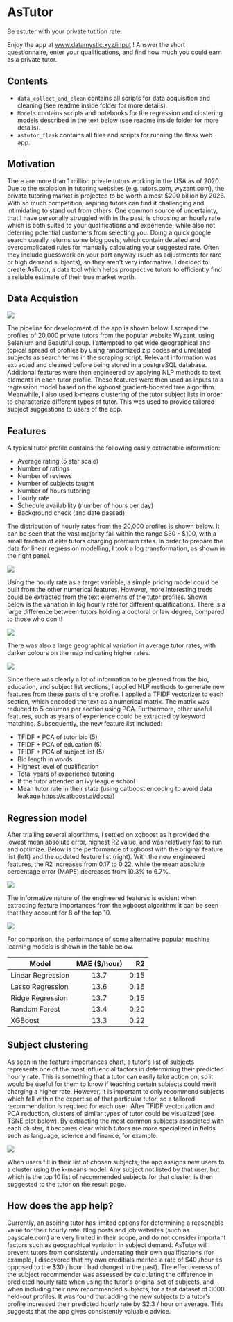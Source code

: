 # AsTutor

Be astuter with your private tutition rate.

Enjoy the app at www.datamystic.xyz/input ! Answer the short questionnaire, enter your qualifications, and find how much you could earn as a private tutor.

## Contents

* `data_collect_and_clean` contains all scripts for data acquisition and cleaning (see readme inside folder for more details).
* `Models` contains scripts and notebooks for the regression and clustering models described in the text below (see readme inside folder for more details).
* `astutor_flask` contains all files and scripts for running the flask web app.

## Motivation

There are more than 1 million private tutors working in the USA as of 2020. Due to the explosion in tutoring websites (e.g. tutors.com, wyzant.com), the private tutoring market is projected to be worth almost $200 billion by 2026. 
With so much competition, aspiring tutors can find it challenging and intimidating to stand out from others.
One common source of uncertainty, that I have personally struggled with in the past, is choosing an hourly rate which is both suited to your qualifications and experience, while also not deterring potential customers from selecting you.
Doing a quick google search usually returns some blog posts, which contain detailed and overcomplicated rules for manually calculating your suggested rate. Often they include guesswork on your part anyway (such as adjustments for rare or high demand subjects), so they aren't very informative. 
I decided to create AsTutor, a data tool which helps prospective tutors to efficiently find a reliable estimate of their true market worth.

## Data Acquistion

![](images/Callum_ODonnell_Week4.png)

The pipeline for development of the app is shown below.
I scraped the profiles of 20,000 private tutors from the popular website Wyzant, using Selenium and Beautiful soup. I attempted to get wide geographical and topical spread of profiles by using randomized zip codes and unrelated subjects as search terms in the scraping script.
Relevant information was extracted and cleaned before being stored in a postgreSQL database.
Additional features were then engineered by applying NLP methods to text elements in each tutor profile.
These features were then used as inputs to a regression model based on the xgboost gradient-boosted tree algorithm. 
Meanwhile, I also used k-means clustering of the tutor subject lists in order to characterize different types of tutor. This was used to provide tailored subject suggestions to users of the app.

## Features

A typical tutor profile contains the following easily extractable information:
* Average rating (5 star scale)
* Number of ratings
* Number of reviews
* Number of subjects taught
* Number of hours tutoring
* Hourly rate
* Schedule availability (number of hours per day)
* Background check (and date passed)

The distribution of hourly rates from the 20,000 profiles is shown below. It can be seen that the vast majority fall within the range $30 - $100, with a small fraction of elite tutors charging premium rates. In order to prepare the data for linear regression modelling, I took a log transformation, as shown in the right panel.

![](images/rate_dist.png)

Using the hourly rate as a target variable, a simple pricing model could be built from the other numerical features. However, more interesting treds could be extracted from the text elements of the tutor profiles. Shown below is the variation in log hourly rate for different qualifications. There is a large difference between tutors holding a doctoral or law degree, compared to those who don't!

![](images/subj_rates.png)

There was also a large geographical variation in average tutor rates, with darker colours on the map indicating higher rates.

![](images/map.png)

Since there was clearly a lot of information to be gleaned from the bio, education, and subject list sections, I applied NLP methods to generate new features from these parts of the profile. I applied a TFIDF vectorizer to each section, which encoded the text as a numerical matrix. The matrix was reduced to 5 columns per section using PCA. Furthermore, other useful features, such as years of experience could be extracted by keyword matching. Subsequently, the new feature list included:
* TFIDF + PCA of tutor bio (5)
* TFIDF + PCA of education (5)
* TFIDF + PCA of subject list (5)
* Bio length in words
* Highest level of qualification
* Total years of experience tutoring
* If the tutor attended an ivy league school
* Mean tutor rate in their state (using catboost encoding to avoid data leakage https://catboost.ai/docs/)

## Regression model

After trialling several algorithms, I settled on xgboost as it provided the lowest mean absolute error, highest R2 value, and was relatively fast to run and optimize. Below is the performance of xgboost with the original feature list (left) and the updated feature list (right). With the new engineered features, the R2 increases from 0.17 to 0.22, while the mean absolute percentage error (MAPE) decreases from 10.3% to 6.7%. 

![](images/model_comparison.png)

The informative nature of the engineered features is evident when extracting feature importances from the xgboost algorithm: it can be seen that they account for 8 of the top 10.

![](images/feat_importance.png)

For comparison, the performance of some alternative popular machine learning models is shown in the table below.

| Model        | MAE ($/hour)           | R2  |
| ------------- |:-------------:| -----:|
| Linear Regression      | 13.7 | 0.15 |
| Lasso Regression      | 13.6      |   0.16 |
| Ridge Regression | 13.7      |   0.15 |
| Random Forest | 13.4      |   0.20 |
| XGBoost | 13.3      |   0.22 |

## Subject clustering

As seen in the feature importances chart, a tutor's list of subjects represents one of the most influencial factors in determining their predicted hourly rate. This is something that a tutor can easily take action on, so it would be useful for them to know if teaching certain subjects could merit charging a higher rate. However, it is important to only recommend subjects which fall within the expertise of that particular tutor, so a tailored recommendation is required for each user.
After TFIDF vectorization and PCA reduction, clusters of similar types of tutor could be visualized (see TSNE plot below). By extracting the most common subjects associated with each cluster, it becomes clear which tutors are more specialized in fields such as language, science and finance, for example. 

![](images/tsne28.png)


When users fill in their list of chosen subjects, the app assigns new users to a cluster using the k-means model. Any subject not listed by that user, but which is the top 10 list of recommended subjects for that cluster, is then suggested to the tutor on the result page.



## How does the app help?

Currently, an aspiring tutor has limited options for determining a reasonable value for their hourly rate. Blog posts and job websites (such as payscale.com) are very limited in their scope, and do not consider important factors such as geographical variation in subject demand. AsTutor will prevent tutors from consistently underrating their own qualifications (for example, I discovered that my own creditials merited a rate of $40 /hour as opposed to the $30 / hour I had charged in the past). 
The effectiveness of the subject recommender was assessed by calculating the difference in predicted hourly rate when using the tutor's original set of subjects, and when including their new recommended subjects, for a test dataset of 3000 held-out profiles. It was found that adding the new subjects to a tutor's profile increased their predicted hourly rate by $2.3 / hour on average. This suggests that the app gives consistently valuable advice. 
